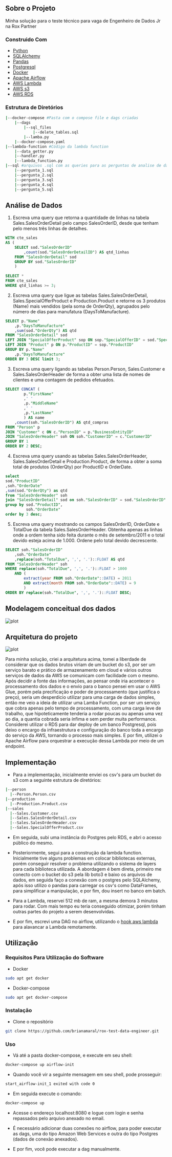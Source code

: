 ## Sobre o Projeto 
Minha solução para o teste técnico para vaga de Engenheiro de Dados Jr na Rox Partner

### Construido Com
* [Python](https://www.python.org/)
* [SQLAlchemy](https://www.sqlalchemy.org/)
* [Pandas](https://pandas.pydata.org/)
* [Postgresql](https://www.postgresql.org/)
* [Docker](https://www.docker.com/)
* [Apache Airflow](https://airflow.apache.org/)
* [AWS Lambda](https://aws.amazon.com/pt/lambda/?nc2=type_a)
* [AWS s3](https://aws.amazon.com/pt/s3/?nc2=type_a)
* [AWS RDS](https://aws.amazon.com/pt/rds/?nc2=type_a)

### Estrutura de Diretórios
```sh
|--docker-compose #Pasta com o compose file e dags criadas
	|--dags
		|--sql_files
			|--delete_tables.sql
		|--lamba.py
	|--docker-compose.yaml
|--lambda-function #Código da lambda function
	|--data_getter.py
	|--handler.py
	|--lambda_function.py
|--sql #arquivos .sql com as queries para as perguntas de analise de dados
	|--pergunta_1.sql
	|--pergunta_2.sql
	|--pergunta_3.sql
	|--pergunta_4.sql
	|--pergunta_5.sql
```

## Análise de Dados
1. Escreva uma query que retorna a quantidade de linhas na tabela Sales.SalesOrderDetail pelo campo SalesOrderID, desde que tenham pelo menos três linhas de detalhes.
```sql
WITH cte_sales
AS (
	SELECT sod."SalesOrderID"
		,count(sod."SalesOrderDetailID") AS qtd_linhas
	FROM "SalesOrderDetail" sod
	GROUP BY sod."SalesOrderID"
	)
	
SELECT *
FROM cte_sales
WHERE qtd_linhas >= 3;
```
2. Escreva uma query que ligue as tabelas Sales.SalesOrderDetail, Sales.SpecialOfferProduct e Production.Product e retorne os 3 produtos (Name) mais vendidos (pela soma de OrderQty), agrupados pelo número de dias para manufatura (DaysToManufacture).
```sql
SELECT p."Name"
	,p."DaysToManufacture"
	,sum(sod."OrderQty") AS qtd
FROM "SalesOrderDetail" sod
LEFT JOIN "SpecialOfferProduct" sop ON sop."SpecialOfferID" = sod."SpecialOfferID"
LEFT JOIN "Product" p ON p."ProductID" = sop."ProductID"
GROUP BY p."Name"
	,p."DaysToManufacture"
ORDER BY 3 DESC limit 3;
```
3. Escreva uma query ligando as tabelas Person.Person, Sales.Customer e Sales.SalesOrderHeader de forma a obter uma lista de nomes de clientes e uma contagem de pedidos efetuados.

```sql
SELECT CONCAT (
		p."FirstName"
		,' '
		,p."MiddleName"
		,' '
		,p."LastName"
		) AS name
	,count(soh."SalesOrderID") AS qtd_compras
FROM "Person" p
JOIN "Customer" c ON c."PersonID" = p."BusinessEntityID"
JOIN "SalesOrderHeader" soh ON soh."CustomerID" = c."CustomerID"
GROUP BY 1
ORDER BY 2 DESC;
```
4.	Escreva uma query usando as tabelas Sales.SalesOrderHeader, Sales.SalesOrderDetail e Production.Product, de forma a obter a soma total de produtos (OrderQty) por ProductID e OrderDate.
```sql
select
sod."ProductID"
,soh."OrderDate"
,sum(sod."OrderQty") as qtd
from "SalesOrderHeader" soh 
join "SalesOrderDetail" sod on soh."SalesOrderID" = sod."SalesOrderID"
group by sod."ProductID",
		 soh."OrderDate"
order by 3 desc;
```
5.	Escreva uma query mostrando os campos SalesOrderID, OrderDate e TotalDue da tabela Sales.SalesOrderHeader. Obtenha apenas as linhas onde a ordem tenha sido feita durante o mês de setembro/2011 e o total devido esteja acima de 1.000. Ordene pelo total devido decrescente.
```sql
SELECT soh."SalesOrderID"
	,soh."OrderDate"
	,replace(soh."TotalDue", ',', '.')::FLOAT AS qtd
FROM "SalesOrderHeader" soh
WHERE replace(soh."TotalDue", ',', '.')::FLOAT > 1000
	AND (
		extract(year FROM soh."OrderDate"::DATE) = 2011
		AND extract(month FROM soh."OrderDate"::DATE) = 9
		)
ORDER BY replace(soh."TotalDue", ',', '.')::FLOAT DESC;
```
## Modelagem conceitual dos dados
![plot](./src/diagrama.png)

## Arquitetura do projeto
![plot](./src/arquitetura.png)

Para minha solução, criei a arquitetura acima, tomei a liberdade de considerar que os dados brutos viriam de um bucket do s3, por ser um serviço barato e prático de armazenamento em cloud
e vários outros serviços de dados da AWS se comunicam com facilidade com o mesmo. Após decidir a fonte das informações, ao pensar onde iria acontecer o processamento dos dados e o envio para o banco
pensei em usar o AWS Glue, porém pela precificação e poder de processamento (que justifica o preço), seria um desperdicio utilizar para uma carga de dados simples, então me veio a ideia de utilizar uma Lamba Function,
por ser um serviço que cobra apenas pelo tempo de processamento, com uma carga leve de trabalho, que hipoteticamente tenderia a rodar poucas ou apenas uma vez ao dia, a quantia cobrada seria ínfima e sem perder muita performance.
Considerei utilizar o RDS para dar deploy de um banco Postgresql, pois deixo o encargo da infraestrutura e configuração do banco toda a encargo do serviço da AWS, tornando o processo mais simples. E por fim, utilizei o Apache Airflow para orquestrar a execução dessa Lambda por meio de um endpoint.

## Implementação

* Para a implementação, inicialmente enviei os csv's para um bucket do s3 com a seguinte estrutura de diretórios:
```sh
|--person
  |--Person.Person.csv
|--production
  |--Production.Product.csv
|--sales
  |--Sales.Customer.csv
  |--Sales.SalesOrderDetail.csv
  |--Sales.SalesOrderHeader.csv
  |--Sales.SpecialOfferProduct.csv
```

* Em seguida, subi uma instância do Postgres pelo RDS, e abri o acesso público do mesmo.

* Posteriormente, segui para a construção da lambda function. Inicialmente tive alguns problemas em colocar bibliotecas externas, porém conseguir resolver o problema utilizando o sistema de layers para cada biblioteca utilizada. A abordagem é bem direta, primeiro me conecto com o bucket do s3 pela lib boto3 e baixo os arquivos de dados, em seguida faço a conexão com o postgres pelo SQLAlchemy, após isso utilizo o pandas para carregar os csv's como DataFrames, para simplificar a manipulação, e por fim, dou insert no banco em batch.

* Para a Lambda, reservei 512 mb de ram, a mesma demora 3 minutos para rodar. Com mais tempo eu teria conseguido otimizar, porém tinham outras partes do projeto a serem desenvolvidas.
* E por fim, escrevi uma DAG no airflow, utilizando o [hook aws lambda](https://airflow.apache.org/docs/apache-airflow/1.10.12/_api/airflow/contrib/hooks/aws_lambda_hook/index.html) para alavancar a Lambda remotamente.

## Utilização

### Requisitos Para Utilização do Software
* Docker
```sh
sudo apt get docker
```
* Docker-compose
```sh
sudo apt get docker-compose
```

### Instalação
* Clone o repositório
```sh
git clone https://github.com/brianamaral/rox-test-data-engineer.git
```

### Uso
* Vá até a pasta docker-compose, e execute em seu shell:
```sh
docker-compose up airflow-init
```
* Quando você vir a seguinte mensagem em seu shell, pode prosseguir:
```sh
start_airflow-init_1 exited with code 0
```
* Em seguida execute o comando:
```sh
docker-compose up
```
* Acesse o endereço localhost:8080 e logue com login e senha repassados pelo arquivo anexado no email.

* É necessário adicionar duas conexões no airflow, para poder executar as dags, uma do tipo Amazon Web Services e outra do tipo Postgres (dados de conexão anexados).

* E por fim, você pode executar a dag manualmente.

